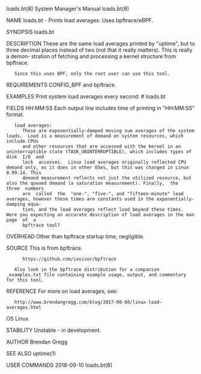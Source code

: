 loads.bt(8)							    System Manager's Manual							   loads.bt(8)

NAME
       loads.bt - Prints load averages. Uses bpftrace/eBPF.

SYNOPSIS
       loads.bt

DESCRIPTION
       These  are the same load averages printed by "uptime", but to three decimal places instead of two (not that it really matters). This is really a demon‐
       stration of fetching and processing a kernel structure from bpftrace.

       Since this uses BPF, only the root user can use this tool.

REQUIREMENTS
       CONFIG_BPF and bpftrace.

EXAMPLES
       Print system load averages every second:
	      # loads.bt

FIELDS
       HH:MM:SS
	      Each output line includes time of printing in "HH:MM:SS" format.

       load averages:
	      These are exponentially-damped moving sum averages of the system loads.  Load is a measurement of demand on system resources, which include CPUs
	      and other resources that are accessed with the kernel in an uninterruptible state (TASK_UNINTERRUPTIBLE), which includes types of disk  I/O  and
	      lock  accesses.  Linux load averages originally reflected CPU demand only, as it does in other OSes, but this was changed in Linux 0.99.14. This
	      demand measurement reflects not just the utilized resource, but also the queued demand (a saturation measurement). Finally,  the	three  numbers
	      are  called  the	"one-", "five-", and "fifteen-minute" load averages, however these times are constants used in the exponentially-damping equa‐
	      tion, and the load averages reflect load beyond these times. Were you expecting an accurate description of load averages in the man  page	 of  a
	      bpftrace tool?

OVERHEAD
       Other than bpftrace startup time, negligible.

SOURCE
       This is from bpftrace.

	      https://github.com/iovisor/bpftrace

       Also look in the bpftrace distribution for a companion _examples.txt file containing example usage, output, and commentary for this tool.

REFERENCE
       For more on load averages, see:

       http://www.brendangregg.com/blog/2017-08-08/linux-load-averages.html

OS
       Linux

STABILITY
       Unstable - in development.

AUTHOR
       Brendan Gregg

SEE ALSO
       uptime(1)

USER COMMANDS								  2018-09-10								   loads.bt(8)
